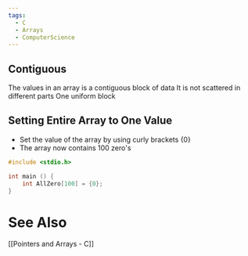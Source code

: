 ```yaml
---
tags:
  - C
  - Arrays
  - ComputerScience
---
```


## Contiguous
The values in an array is a contiguous block of data
It is not scattered in different parts
One uniform block

## Setting Entire Array to One Value
- Set the value of the array by using curly brackets {0}
- The array now contains 100 zero's

``` cpp
#include <stdio.h>

int main () {
	int AllZero[100] = {0};
}
```

# See Also
[[Pointers and Arrays - C]]
